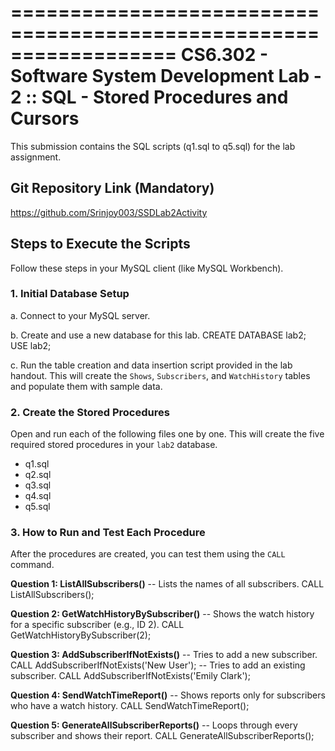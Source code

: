 ==================================================================
CS6.302 - Software System Development
Lab - 2 :: SQL - Stored Procedures and Cursors
==================================================================

This submission contains the SQL scripts (q1.sql to q5.sql) for the lab assignment.


## Git Repository Link (Mandatory)

https://github.com/Srinjoy003/SSDLab2Activity


## Steps to Execute the Scripts

Follow these steps in your MySQL client (like MySQL Workbench).

### 1. Initial Database Setup

a. Connect to your MySQL server.

b. Create and use a new database for this lab.
   CREATE DATABASE lab2;
   USE lab2;

c. Run the table creation and data insertion script provided in the lab handout. This will create the `Shows`, `Subscribers`, and `WatchHistory` tables and populate them with sample data.

### 2. Create the Stored Procedures

Open and run each of the following files one by one. This will create the five required stored procedures in your `lab2` database.

- q1.sql
- q2.sql
- q3.sql
- q4.sql
- q5.sql

### 3. How to Run and Test Each Procedure

After the procedures are created, you can test them using the `CALL` command.

**Question 1: ListAllSubscribers()**
-- Lists the names of all subscribers.
CALL ListAllSubscribers();

**Question 2: GetWatchHistoryBySubscriber()**
-- Shows the watch history for a specific subscriber (e.g., ID 2).
CALL GetWatchHistoryBySubscriber(2);

**Question 3: AddSubscriberIfNotExists()**
-- Tries to add a new subscriber.
CALL AddSubscriberIfNotExists('New User');
-- Tries to add an existing subscriber.
CALL AddSubscriberIfNotExists('Emily Clark');

**Question 4: SendWatchTimeReport()**
-- Shows reports only for subscribers who have a watch history.
CALL SendWatchTimeReport();

**Question 5: GenerateAllSubscriberReports()**
-- Loops through every subscriber and shows their report.
CALL GenerateAllSubscriberReports();